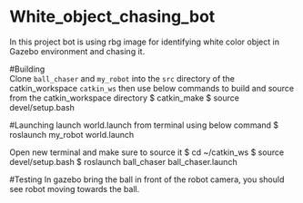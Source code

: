 # White_object_chasing_bot
In this project bot is using rbg image for identifying white color object in Gazebo environment and chasing it.

#Building  
Clone `ball_chaser` and `my_robot` into the `src` directory of the catkin_workspace `catkin_ws`
then use below commands to build and source from the catkin_workspace directory
$ catkin_make
$ source devel/setup.bash

#Launching
launch world.launch from terminal using below command
$ roslaunch my_robot world.launch

Open new terminal and make sure to source it 
$ cd ~/catkin_ws
$ source devel/setup.bash
$ roslaunch ball_chaser ball_chaser.launch

#Testing
In gazebo bring the ball in front of the robot camera, you should see robot moving towards the ball.
